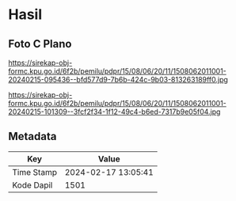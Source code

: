 # Hasil

## Foto C Plano

https://sirekap-obj-formc.kpu.go.id/6f2b/pemilu/pdpr/15/08/06/20/11/1508062011001-20240215-095436--bfd577d9-7b6b-424c-9b03-813263189ff0.jpg

https://sirekap-obj-formc.kpu.go.id/6f2b/pemilu/pdpr/15/08/06/20/11/1508062011001-20240215-101309--3fcf2f34-1f12-49c4-b6ed-7317b9e05f04.jpg


## Metadata

| Key        | Value               |
| ---------- | ------------------- |
| Time Stamp | 2024-02-17 13:05:41 |
| Kode Dapil | 1501                |



